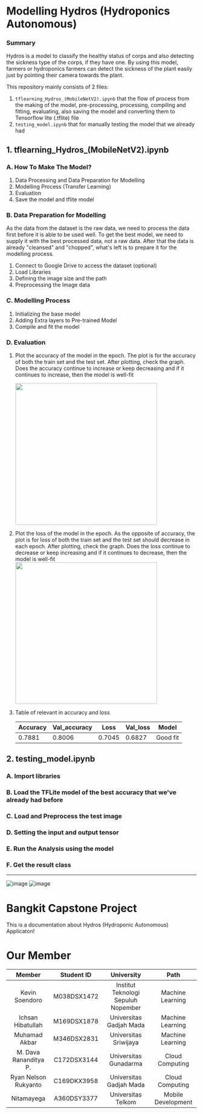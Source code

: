 # Modelling Hydros (Hydroponics Autonomous)


### Summary
Hydros is a model to classify the healthy status of corps and also detecting the sickness type of the corps, if they have one. By using this model, farmers or hydroponics farmers can detect the sickness of the plant easily just by pointing their camera towards the plant.

This repository mainly consists of 2 files:
1. `tflearning_Hydros_(MobileNetV2).ipynb` that the flow of process from the making of the model, pre-processing, processing, compiling and fitting, evaluating, also saving the model and converting them to Tensorflow lite (.tflite) file
3. `testing_model.ipynb` that for manually testing the model that we already had

## 1. tflearning_Hydros_(MobileNetV2).ipynb
### A. How To Make The Model?
1. Data Processing and Data Preparation for Modelling
2. Modelling Process (Transfer Learning)
3. Evaluation
4. Save the model and tflite model

### B. Data Preparation for Modelling
As the data from the dataset is the raw data, we need to process the data first before it is able to be used well. To get the best model, we need to supply it with the best processed data, not a raw data. After that the data is already "cleansed" and "chopped", what's left is to prepare it for the modelling process.
1. Connect to Google Drive to access the dataset (optional)
2. Load Libraries
3. Defining the image size and the path
4. Preprocessing the Image data

### C. Modelling Process
1. Initializing the base model
2. Adding Extra layers to Pre-trained Model
3. Compile and fit the model

### D. Evaluation
1. Plot the accuracy of the model in the epoch. The plot is for the accuracy of both the train set and the test set. After plotting, check the graph. Does the accuracy continue to increase or keep decreasing and if it continues to increase, then the model is well-fit 
               
      <img src="https://github.com/kevinsoendoro/hydros/edit/ml-development/blob/ml-development/image/model_acc" width="375" />

2. Plot the loss of the model in the epoch. As the opposite of accuracy, the plot is for loss of both the train set and the test set should decrease in each epoch. After plotting, check the graph. Does the loss continue to decrease or keep increasing and if it continues to decrease, then the model is well-fit                         
               <img src="https://github.com/kevinsoendoro/hydros/edit/ml-development/blob/ml-development/image/model_loss.png" width="375" />
               
3. Table of relevant in accuracy and loss

   | Accuracy | Val_accuracy | Loss   | Val_loss | Model    |
   | -------- | ------------ | ------ | -------- | -------- |
   | 0.7881   | 0.8006       | 0.7045 | 0.6827   | Good fit |
   

## 2. testing_model.ipynb
### A. Import libraries

### B. Load the TFLite model of the best accuracy that we've already had before

### C. Load and Preprocess the test image

### D. Setting the input and output tensor

### E. Run the Analysis using the model

### F. Get the result class

---

![image](https://i.ibb.co/PtmxJvN/Hydros-Logo-318.png)
![image](https://i.ibb.co/CzVRCh5/msedge-GYR2-Tsp95t.png)

# Bangkit Capstone Project
This is a documentation about Hydros (Hydroponic Autonomous) Applicaton!

# Our Member
|            Member           | Student ID  |               University               |        Path         |
| :-------------------------: | :---------: | :------------------------------------: | :-----------------: |
|        Kevin Soendoro       | M038DSX1472 |  Institut Teknologi Sepuluh Nopember   |  Machine Learning   |
|      Ichsan Hibatullah      | M169DSX1878 |        Universitas Gadjah Mada         |  Machine Learning   |
|        Muhamad Akbar        | M346DSX2831 |         Universitas Sriwijaya          |  Machine Learning   |
|    M. Dava Rananditya P.    | C172DSX3144 |         Universitas Gunadarma          |   Cloud Computing   |
|    Ryan Nelson Rukyanto     | C169DKX3958 |        Universitas Gadjah Mada         |   Cloud Computing   |
|         Nitamayega          | A360DSY3377 |           Universitas Telkom           |  Mobile Development |
